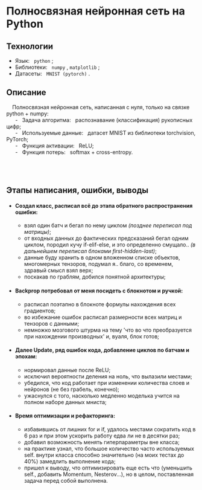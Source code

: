 # Полносвязная нейронная сеть на Python

## Технологии
  - Язык: &nbsp; `python` ;
  - Библиотеки: &nbsp; `numpy` , `matplotlib` ;
  - Датасеты: &nbsp; `MNIST (pytorch)` .

 ## Описание<br>
  
  &nbsp; &nbsp; Полносвязная нейронная сеть, написанная с нуля, только на связке python + numpy:<br>
  &nbsp; &nbsp; &nbsp; - &nbsp; Задача алгоритма: &nbsp; распознавание (классификация) рукописных цифр;<br>
  &nbsp; &nbsp; &nbsp; - &nbsp; Используемые данные: &nbsp; датасет MNIST из библиотеки torchvision, PyTorch;<br>
  &nbsp; &nbsp; &nbsp; - &nbsp; Функция активации: &nbsp; ReLU;<br>
  &nbsp; &nbsp; &nbsp; - &nbsp; Функция потерь: &nbsp; softmax + cross-entropy.
<br>
<br>
<br>
<br>
## Этапы написания, ошибки, выводы
- #### Создал класс, расписал всё до этапа обратного распространения ошибки:
  - взял один батч и бегал по нему циклом *(позднее переписал под матрицы)*;
  - от входных данных до фактических предсказаний бегал одним циклом, породил кучу if-elif-else, и это определенно смущало.. *(в дальнейшем переписал блоками first-hidden-last)*;
  - данные буду хранить в одном вложенном списке объектов, многомерных тензоров, подумал я.. благо, со временем, здравый смысл взял верх;
  - поскакав по граблям, добился понятной архитектуры;
- #### Backprop потребовал от меня посидеть с блокнотом и ручкой:
  - расписал поэтапно в блокноте формулы нахождения всех градиентов;
  - во избежание ошибок расписал размерности всех матриц и тензоров с данными;
  - немножко мозгового штурма на тему 'что во что преобразуется при нахождении производных' и, вуаля, блок готов;
- #### Далее Update, ряд ошибок кода, добавление циклов по батчам и эпохам:
  - нормировал данные после ReLU;
  - исключил вероятности деления на ноль, что вылазили местами;
  - убедился, что код работает при изменении количества слоев и нейронов (не без грабель, конечно);
  - ужаснулся с того, насколько медленно моделька учится на полном наборе данных мниста;
- #### Время оптимизации и рефакторинга:
  - избавившись от лишних for и if, удалось местами сократить код в 6 раз и при этом ускорить работу едва ли не в десятки раз;
  - добавил возможность менять гиперпараметры вне класса;
  - на практике узнал, что большое количество часто используемых self. внутри класса способно значительно (на моих тестах до 40%) замедлить выполнение кода;
  - пришел к выводу, что оптимизировать еще есть что (уменьшить self., добавить Momentum, Nesterov...), но в целом, поставленная задача перед собой выполнена.
